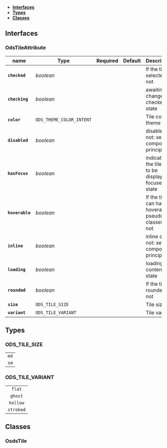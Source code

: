* [**Interfaces**](#interfaces)
* [**Types**](#types)
* [**Classes**](#classes)

## Interfaces

### OdsTileAttribute
|name | Type | Required | Default | Description|
|---|---|:---:|---|---|
|**`checked`** | _boolean_ |  |  | If the tile is selected or not|
|**`checking`** | _boolean_ |  |  | awaiting a change of checked state|
|**`color`** | `ODS_THEME_COLOR_INTENT` |  |  | Tile color theme|
|**`disabled`** | _boolean_ |  |  | disabled or not: see component principles|
|**`hasFocus`** | _boolean_ |  |  | indicate if the tile has to be displayed in focused state|
|**`hoverable`** | _boolean_ |  |  | If the tile can have hoverable pseudo-classes or not|
|**`inline`** | _boolean_ |  |  | inline or not: see component principles|
|**`loading`** | _boolean_ |  |  | loading content state|
|**`rounded`** | _boolean_ |  |  | If the tile is rounded or not|
|**`size`** | `ODS_TILE_SIZE` |  |  | Tile size|
|**`variant`** | `ODS_TILE_VARIANT` |  |  | Tile variant|

## Types

### ODS_TILE_SIZE
|  |
|:---:|
| `md` |
| `sm` |

### ODS_TILE_VARIANT
|  |
|:---:|
| `flat` |
| `ghost` |
| `hollow` |
| `stroked` |

## Classes

### OsdsTile